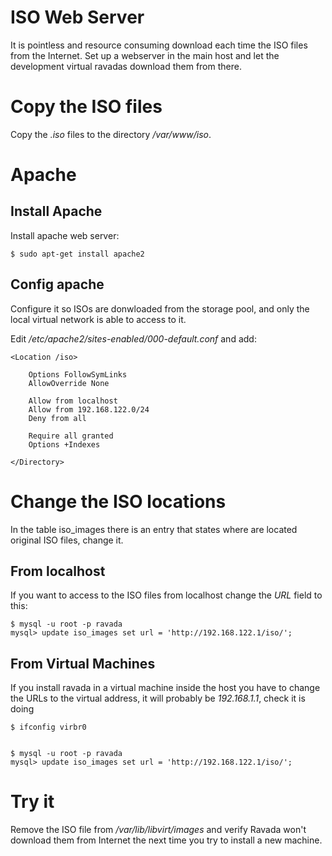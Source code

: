 # ISO Web Server

It is pointless and resource consuming download each time the ISO
files from the Internet. Set up a webserver in the main host and
let the development virtual ravadas download them from there.

# Copy the ISO files

Copy the _.iso_ files to the directory _/var/www/iso_.

# Apache

## Install Apache

Install apache web server:

    $ sudo apt-get install apache2


## Config apache

Configure it so ISOs are donwloaded from the storage pool, and only
the local virtual network is able to access to it.

Edit _/etc/apache2/sites-enabled/000-default.conf_ and add:

    <Location /iso>
    
        Options FollowSymLinks
        AllowOverride None
    
        Allow from localhost
        Allow from 192.168.122.0/24
        Deny from all
    
        Require all granted
        Options +Indexes
    
    </Directory>


# Change the ISO locations

In the table iso_images there is an entry that states where are
located original ISO files, change it.

## From localhost

If you want to access to the ISO files from localhost
change the _URL_ field to this:

    $ mysql -u root -p ravada
    mysql> update iso_images set url = 'http://192.168.122.1/iso/';

## From Virtual Machines

If you install ravada in a virtual machine inside the host
you have to change the URLs to the virtual address, it will
probably be _192.168.1.1_, check it is doing

    $ ifconfig virbr0


    $ mysql -u root -p ravada
    mysql> update iso_images set url = 'http://192.168.122.1/iso/';


# Try it

Remove the ISO file from _/var/lib/libvirt/images_ and verify Ravada
won't download them from Internet the next time you try to install
a new machine.
